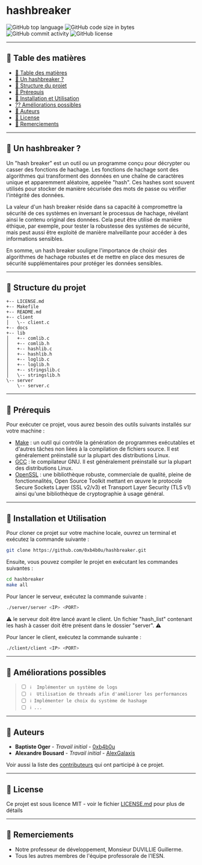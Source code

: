 # hashbreaker
<img src="https://img.shields.io/github/languages/top/0xb4b0u/hashbreaker?style&color=5D6D7E" alt="GitHub top language" />
<img src="https://img.shields.io/github/languages/code-size/0xb4b0u/hashbreaker?style&color=5D6D7E" alt="GitHub code size in bytes" />
<img src="https://img.shields.io/github/commit-activity/m/0xb4b0u/hashbreaker?style&color=5D6D7E" alt="GitHub commit activity" />
<img src="https://img.shields.io/github/license/0xb4b0u/hashbreaker?style&color=5D6D7E" alt="GitHub license" />

---

## 📒 Table des matières
- [📒 Table des matières](#-table-des-matières)
- [👾 Un hashbreaker ?](#-un-hashbreaker-)
- [📂 Structure du projet](#-structure-du-projet)
- [🧩 Prérequis](#-prérequis)
- [🚀 Installation et Utilisation](#-installation-et-utilisation)
- [?? Améliorations possibles](#-améliorations-possibles)
- [🤝 Auteurs](#-auteurs)
- [📄 License](#-license)
- [👏 Remerciements](#-remerciements)

---

## 👾 Un hashbreaker ?
Un "hash breaker" est un outil ou un programme conçu pour décrypter ou casser des fonctions de hachage. 
Les fonctions de hachage sont des algorithmes qui transforment des données en une chaîne de caractères unique et apparemment aléatoire, appelée "hash". 
Ces hashes sont souvent utilisés pour stocker de manière sécurisée des mots de passe ou vérifier l'intégrité des données.

La valeur d'un hash breaker réside dans sa capacité à compromettre la sécurité de ces systèmes en inversant le processus de hachage, révélant ainsi le contenu original des données. 
Cela peut être utilisé de manière éthique, par exemple, pour tester la robustesse des systèmes de sécurité, mais peut aussi être exploité de manière malveillante pour accéder à des informations sensibles. 

En somme, un hash breaker souligne l'importance de choisir des algorithmes de hachage robustes et de mettre en place des mesures de sécurité supplémentaires pour protéger les données sensibles.

---

## 📂 Structure du projet
```
+-- LICENSE.md
+-- Makefile
+-- README.md
+-- client
│   \-- client.c
+-- docs
+-- lib
│   +-- comlib.c
│   +-- comlib.h
│   +-- hashlib.c
│   +-- hashlib.h
│   +-- loglib.c
│   +-- loglib.h
│   +-- stringslib.c
│   \-- stringslib.h
\-- server
    \-- server.c
```

---

## 🧩 Prérequis
Pour exécuter ce projet, vous aurez besoin des outils suivants installés sur votre machine :

- [Make](https://www.gnu.org/software/make/) : un outil qui contrôle la génération de programmes exécutables et d'autres tâches non liées à la compilation de fichiers source. Il est généralement préinstallé sur la plupart des distributions Linux.
- [GCC](https://gcc.gnu.org/install/index.html) : le compilateur GNU. Il est généralement préinstallé sur la plupart des distributions Linux.
- [OpenSSL](https://www.openssl.org/source/) : une bibliothèque robuste, commerciale de qualité, pleine de fonctionnalités, Open Source Toolkit mettant en œuvre le protocole Secure Sockets Layer (SSL v2/v3) et Transport Layer Security (TLS v1) ainsi qu'une bibliothèque de cryptographie à usage général.

---

## 🚀 Installation et Utilisation

Pour cloner ce projet sur votre machine locale, ouvrez un terminal et exécutez la commande suivante :
```bash
git clone https://github.com/0xb4b0u/hashbreaker.git
```

Ensuite, vous pouvez compiler le projet en exécutant les commandes suivantes :
```bash
cd hashbreaker
make all
```

Pour lancer le serveur, exécutez la commande suivante :
```bash
./server/server <IP> <PORT>
```
⚠️ le serveur doit être lancé avant le client. Un fichier "hash_list" contenant les hash à casser doit être présent dans le dossier "server". ⚠️

Pour lancer le client, exécutez la commande suivante :
```bash
./client/client <IP> <PORT>
```

---

## 🔨 Améliorations possibles

> - [ ] `ℹ️  Implémenter un système de logs`
> - [ ] `ℹ️  Utilisation de threads afin d'améliorer les performances`
> - [ ] `ℹ️ Implémenter le choix du système de hashage` 
> - [ ] `ℹ️ ...`

---

## 🤝 Auteurs

* **Baptiste Oger** - *Travail initial* - [0xb4b0u](https://github.com/0xb4b0u)
* **Alexandre Bousard** - *Travail initial* - [AlexGalaxis](https://github.com/AlexGalaxis)

Voir aussi la liste des [contributeurs](https://github.com/0xb4b0u/hashbreaker/graphs/contributors) qui ont participé à ce projet.

---

## 📄 License

Ce projet est sous licence MIT - voir le fichier [LICENSE.md](LICENSE.md) pour plus de détails

---

## 👏 Remerciements

* Notre professeur de développement, Monsieur DUVILLIE Guillerme.
* Tous les autres membres de l'équipe professorale de l'IESN.